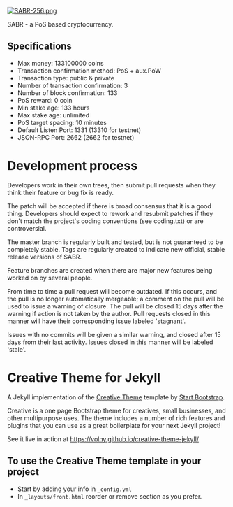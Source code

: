 [![SABR-256.png](https://s7.postimg.org/vgkvaeror/SABR-256.png)](https://sabr-coin.org)


SABR - a PoS based cryptocurrency.
		
Specifications
--------------

- Max money: 133100000 coins
- Transaction confirmation method: PoS + aux.PoW
- Transaction type: public & private
- Number of transaction confirmation: 3
- Number of block confirmation: 133
- PoS reward: 0 coin
- Min stake age: 133 hours
- Max stake age: unlimited
- PoS target spacing: 10 minutes
- Default Listen Port: 1331 (13310 for testnet)
- JSON-RPC Port: 2662 (2662 for testnet)


Development process
===========================

Developers work in their own trees, then submit pull requests when
they think their feature or bug fix is ready.

The patch will be accepted if there is broad consensus that it is a
good thing.  Developers should expect to rework and resubmit patches
if they don't match the project's coding conventions (see coding.txt)
or are controversial.

The master branch is regularly built and tested, but is not guaranteed
to be completely stable. Tags are regularly created to indicate new
official, stable release versions of SABR.

Feature branches are created when there are major new features being
worked on by several people.

From time to time a pull request will become outdated. If this occurs, and
the pull is no longer automatically mergeable; a comment on the pull will
be used to issue a warning of closure. The pull will be closed 15 days
after the warning if action is not taken by the author. Pull requests closed
in this manner will have their corresponding issue labeled 'stagnant'.

Issues with no commits will be given a similar warning, and closed after
15 days from their last activity. Issues closed in this manner will be 
labeled 'stale'.

# Creative Theme for Jekyll

A Jekyll implementation of the [Creative Theme](http://startbootstrap.com/template-overviews/creative/) template by [Start Bootstrap](http://startbootstrap.com).

Creative is a one page Bootstrap theme for creatives, small businesses, and other multipurpose uses.
The theme includes a number of rich features and plugins that you can use as a great boilerplate for your next Jekyll project! 

See it live in action at <https://volny.github.io/creative-theme-jekyll/>

## To use the Creative Theme template in your project

- Start by adding your info in `_config.yml`
- In `_layouts/front.html` reorder or remove section as you prefer.